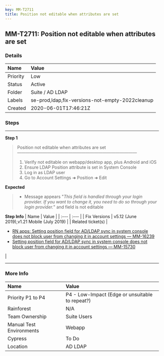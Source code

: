 ```yaml
---
key: MM-T2711
title: Position not editable when attributes are set
---
```


## MM-T2711: Position not editable when attributes are set

### Details

| Name     | Value                                           |
| :------- | :---------------------------------------------- |
| Priority | Low                                             |
| Status   | Active                                          |
| Folder   | Suite / AD LDAP                                 |
| Labels   | se-prod,ldap,fix-versions-not-empty-2022cleanup |
| Created  | 2020-06-01T17:46:21Z                            |

### Steps

<hr/>

**Step 1**

> <article>Position not editable when attributes are set<br>————————————————————————————<ol><li>Verify not editable on webapp/desktop app, plus Android and iOS</li><li>Ensure LDAP Position attribute is set in System Console</li><li>Log in as LDAP user</li><li>Go to Account Settings ➜ Position ➜ Edit</li></ol></article>

**Expected**

> <article><ul><li>Message appears "<em>This field is handled through your login provider. If you want to change it, you need to do so through your login provider.</em>" and field is not editable</li></ul></article>

**Step Info**
| Name | Value |
| :--- | :--- |
| Fix Versions | v5.12 (June 2019),v1.21 Mobile (July 2019) |
| Related ticket(s) | <ul><li><a href="https://mattermost.atlassian.net/browse/MM-16239">RN apps: Setting position field for AD/LDAP sync in system console does not block user from changing it in account settings — MM-16239</a></li><li><a href="https://mattermost.atlassian.net/browse/MM-15730">Setting position field for AD/LDAP sync in system console does not block user from changing it in account settings — MM-15730</a></li></ul> |

<hr/>

### More Info

| Name                     | Value                                           |
| :----------------------- | :---------------------------------------------- |
| Priority P1 to P4        | P4 - Low-Impact (Edge or unsuitable to repeat?) |
| Rainforest               | N/A                                             |
| Team Ownership           | Suite Users                                     |
| Manual Test Environments | Webapp                                          |
| Cypress                  | To Do                                           |
| Location                 | AD LDAP                                         |
